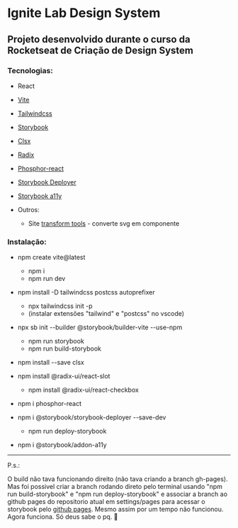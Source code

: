 # Ignite Lab Design System

## Projeto desenvolvido durante o curso da Rocketseat de Criação de Design System

### Tecnologias:

- React
- [Vite](https://vitejs.dev/guide/)
- [Tailwindcss](https://tailwindcss.com/docs/installation)
- [Storybook](https://storybook.js.org/docs/react/get-started/install)
- [Clsx](https://www.npmjs.com/package/clsx)
- [Radix](https://www.radix-ui.com/docs/)
- [Phosphor-react](https://www.npmjs.com/package/phosphor-react)
- [Storybook Deployer](https://www.npmjs.com/package/@storybook/storybook-deployer?activeTab=readme)
- [Storybook a11y](https://www.google.com/search?channel=fs&client=ubuntu&q=storybook+addon+a11y)

- Outros:
  - Site [transform tools](https://transform.tools/) - converte svg em componente

### Instalação:

- npm create vite@latest

  - npm i
  - npm run dev

- npm install -D tailwindcss postcss autoprefixer

  - npx tailwindcss init -p
  - (instalar extensões "tailwind" e "postcss" no vscode)

- npx sb init --builder @storybook/builder-vite --use-npm

  - npm run storybook
  - npm run build-storybook

- npm install --save clsx

- npm install @radix-ui/react-slot

  - npm install @radix-ui/react-checkbox

- npm i phosphor-react

- npm i @storybook/storybook-deployer --save-dev

  - npm run deploy-storybook

- npm i @storybook/addon-a11y

---

P.s.:

O build não tava funcionando direito (não tava criando a branch gh-pages). Mas foi possivel criar a branch rodando direto pelo terminal usando "npm run build-storybook" e "npm run deploy-storybook" e associar a branch ao github pages do repositorio atual em settings/pages para acessar o storybook pelo [github pages](https://lairaalmas.github.io/ignite-lab-design-system/). Mesmo assim por um tempo não funcionou. Agora funciona. Só deus sabe o pq. 🥲
